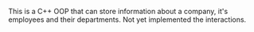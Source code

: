 This is a C++ OOP that can store information about a company, it's employees and their departments.
Not yet implemented the interactions.
